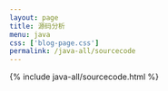 ```yaml
---
layout: page
title: 源码分析
menu: java
css: ['blog-page.css']
permalink: /java-all/sourcecode
---
```


{% include java-all/sourcecode.html %}